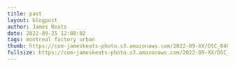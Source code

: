```yaml
---
title: past
layout: blogpost
author: James Keats
date: 2022-09-25 12:00:02
tags: montreal factory urban
thumb: https://com-jameskeats-photo.s3.amazonaws.com/2022-09-XX/DSC_0409_thumb.jpg
fullsize: https://com-jameskeats-photo.s3.amazonaws.com/2022-09-XX/DSC_0409.jpg
---
```

